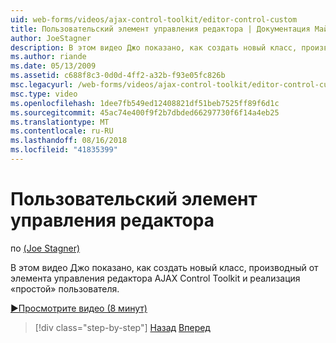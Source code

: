 ```yaml
---
uid: web-forms/videos/ajax-control-toolkit/editor-control-custom
title: Пользовательский элемент управления редактора | Документация Майкрософт
author: JoeStagner
description: В этом видео Джо показано, как создать новый класс, производный от элемента управления редактора AJAX Control Toolkit и реализация «простой» пользователя.
ms.author: riande
ms.date: 05/13/2009
ms.assetid: c688f8c3-0d0d-4ff2-a32b-f93e05fc826b
msc.legacyurl: /web-forms/videos/ajax-control-toolkit/editor-control-custom
msc.type: video
ms.openlocfilehash: 1dee7fb549ed12408821df51beb7525ff89f6d1c
ms.sourcegitcommit: 45ac74e400f9f2b7dbded66297730f6f14a4eb25
ms.translationtype: MT
ms.contentlocale: ru-RU
ms.lasthandoff: 08/16/2018
ms.locfileid: "41835399"
---
```

<a name="editor-control-custom"></a>Пользовательский элемент управления редактора
====================
по [(Joe Stagner)](https://github.com/JoeStagner)

В этом видео Джо показано, как создать новый класс, производный от элемента управления редактора AJAX Control Toolkit и реализация «простой» пользователя.

[&#9654;Просмотрите видео (8 минут)](https://channel9.msdn.com/Blogs/ASP-NET-Site-Videos/editor-control-custom)

> [!div class="step-by-step"]
> [Назад](editor-control.md)
> [Вперед](create-a-new-custom-extender.md)
